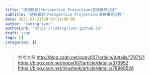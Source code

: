 ```yaml
---
title: "透视投影(Perspective Projection)变换推导过程"
subtitle: "透视投影(Perspective Projection)变换推导过程"
date: 2021-04-21T20:09:51+08:00
author: "codingriver"
authorLink: "https://codingriver.github.io"
draft: true
tags: []
categories: []
---
```


<!--more-->

> 参考文章
>  <http://blog.csdn.net/popy007/article/details/1797121>  
> <https://blog.csdn.net/popy007/article/details/376952>  
> <https://blog.csdn.net/linuxheik/article/details/78969526>
> 